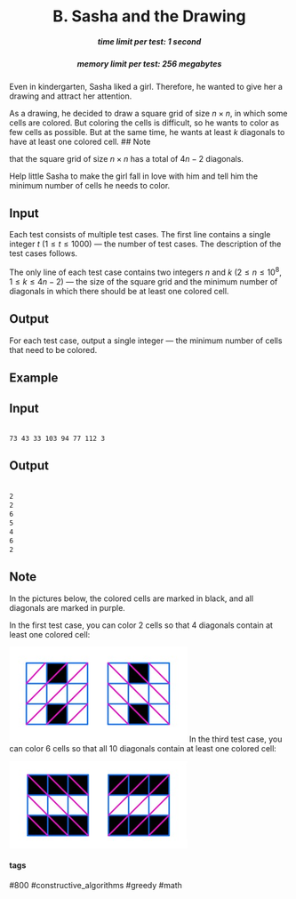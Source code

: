 <h1 style='text-align: center;'> B. Sasha and the Drawing</h1>

<h5 style='text-align: center;'>time limit per test: 1 second</h5>
<h5 style='text-align: center;'>memory limit per test: 256 megabytes</h5>

Even in kindergarten, Sasha liked a girl. Therefore, he wanted to give her a drawing and attract her attention.

As a drawing, he decided to draw a square grid of size $n \times n$, in which some cells are colored. But coloring the cells is difficult, so he wants to color as few cells as possible. But at the same time, he wants at least $k$ diagonals to have at least one colored cell. ## Note

 that the square grid of size $n \times n$ has a total of $4n - 2$ diagonals.

Help little Sasha to make the girl fall in love with him and tell him the minimum number of cells he needs to color.

## Input

Each test consists of multiple test cases. The first line contains a single integer $t$ ($1 \le t \le 1000$) — the number of test cases. The description of the test cases follows.

The only line of each test case contains two integers $n$ and $k$ ($2 \leq n \leq 10^8$, $1 \leq k \leq 4n - 2$) — the size of the square grid and the minimum number of diagonals in which there should be at least one colored cell.

## Output

For each test case, output a single integer — the minimum number of cells that need to be colored.

## Example

## Input


```

73 43 33 103 94 77 112 3
```
## Output


```

2
2
6
5
4
6
2

```
## Note

In the pictures below, the colored cells are marked in black, and all diagonals are marked in purple.

In the first test case, you can color $2$ cells so that $4$ diagonals contain at least one colored cell:

 ![](images/c88e80de5be4f91764dbe5bdc534c50fec115db3.png) In the third test case, you can color $6$ cells so that all $10$ diagonals contain at least one colored cell:

 ![](images/624a36083689f6fb20bf243e5d1707fdcd71ef60.png) 

#### tags 

#800 #constructive_algorithms #greedy #math 